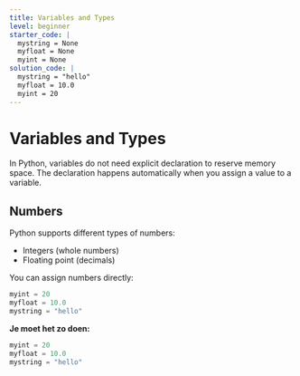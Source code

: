 ```yaml
---
title: Variables and Types
level: beginner
starter_code: |
  mystring = None
  myfloat = None
  myint = None
solution_code: |
  mystring = "hello"
  myfloat = 10.0
  myint = 20
---
```


# Variables and Types

In Python, variables do not need explicit declaration to reserve memory space. The declaration happens automatically when you assign a value to a variable.

## Numbers

Python supports different types of numbers:

- Integers (whole numbers)
- Floating point (decimals)

You can assign numbers directly:

```python
myint = 20
myfloat = 10.0
mystring = "hello"
```

**Je moet het zo doen:**


```python
myint = 20
myfloat = 10.0
mystring = "hello"
```


